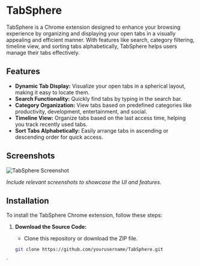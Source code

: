 # TabSphere

TabSphere is a Chrome extension designed to enhance your browsing experience by organizing and displaying your open tabs in a visually appealing and efficient manner. With features like search, category filtering, timeline view, and sorting tabs alphabetically, TabSphere helps users manage their tabs effectively.

## Features

- **Dynamic Tab Display:** Visualize your open tabs in a spherical layout, making it easy to locate them.
- **Search Functionality:** Quickly find tabs by typing in the search bar.
- **Category Organization:** View tabs based on predefined categories like productivity, development, entertainment, and social.
- **Timeline View:** Organize tabs based on the last access time, helping you track recently used tabs.
- **Sort Tabs Alphabetically:** Easily arrange tabs in ascending or descending order for quick access.

## Screenshots

![TabSphere Screenshot](path/to/screenshot.png)

*Include relevant screenshots to showcase the UI and features.*

## Installation

To install the TabSphere Chrome extension, follow these steps:

1. **Download the Source Code:**
   - Clone this repository or download the ZIP file.

   ```bash
   git clone https://github.com/yourusername/TabSphere.git
`
